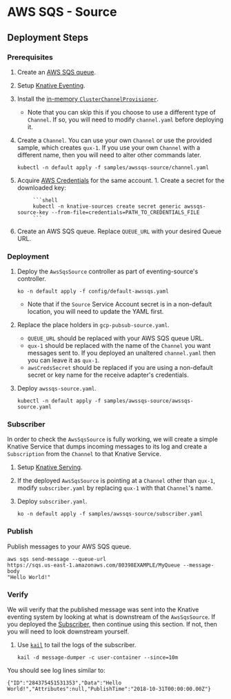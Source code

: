 # AWS SQS - Source

## Deployment Steps

### Prerequisites

1. Create an [AWS SQS queue](https://aws.amazon.com/sqs/).

1. Setup [Knative Eventing](https://github.com/knative/docs/tree/master/eventing).
1. Install the [in-memory `ClusterChannelProvisioner`](https://github.com/knative/eventing/tree/master/config/provisioners/in-memory-channel).
    - Note that you can skip this if you choose to use a different type of `Channel`. If so, you will need to modify `channel.yaml` before deploying it.
1. Create a `Channel`. You can use your own `Channel` or use the provided sample, which creates `qux-1`. If you use your own `Channel` with a different name, then you will need to alter other commands later.

    ```shell
    kubectl -n default apply -f samples/awssqs-source/channel.yaml
    ```

1. Acquire [AWS Credentials](https://docs.aws.amazon.com/general/latest/gr/aws-security-credentials.html) for the same account.
        1. Create a secret for the downloaded key:

            ```shell
            kubectl -n knative-sources create secret generic awssqs-source-key --from-file=credentials=PATH_TO_CREDENTIALS_FILE
            ```

1. Create an AWS SQS queue. Replace `QUEUE_URL` with your desired Queue URL.

### Deployment

1. Deploy the `AwsSqsSource` controller as part of eventing-source's controller.

    ```shell
    ko -n default apply -f config/default-awssqs.yaml
    ```

    - Note that if the `Source` Service Account secret is in a non-default location, you will need to update the YAML first.

1. Replace the place holders in `gcp-pubsub-source.yaml`.
    - `QUEUE_URL` should be replaced with your AWS SQS queue URL.
    - `qux-1` should be replaced with the name of the `Channel` you want
      messages sent to. If you deployed an unaltered `channel.yaml`
      then you can leave it as `qux-1`.
    - `awsCredsSecret` should be replaced if you are using a non-default
      secret or key name for the receive adapter's credentials.

1. Deploy `awssqs-source.yaml`.

    ```shell
    kubectl -n default apply -f samples/awssqs-source/awssqs-source.yaml
    ```

### Subscriber

In order to check the `AwsSqsSource` is fully working, we will create a simple Knative Service that dumps incoming messages to its log and create a `Subscription` from the `Channel` to that Knative Service.

1. Setup [Knative Serving](https://github.com/knative/docs/tree/master/serving).
1. If the deployed `AwsSqsSource` is pointing at a `Channel` other than `qux-1`, modify `subscriber.yaml` by replacing `qux-1` with that `Channel`'s name.
1. Deploy `subscriber.yaml`.

    ```shell
    ko -n default apply -f samples/awssqs-source/subscriber.yaml
    ```

### Publish

Publish messages to your AWS SQS queue.

```shell
aws sqs send-message --queue-url
https://sqs.us-east-1.amazonaws.com/80398EXAMPLE/MyQueue --message-body
"Hello World!"
```

### Verify

We will verify that the published message was sent into the Knative eventing system by looking at what is downstream of the `AwsSqsSource`. If you deployed the [Subscriber](#subscriber), then continue using this section. If not, then you will need to look downstream yourself.

1. Use [`kail`](https://github.com/boz/kail) to tail the logs of the subscriber.

    ```shell
    kail -d message-dumper -c user-container --since=10m
    ```

You should see log lines similar to:

```
{"ID":"284375451531353","Data":"Hello World!","Attributes":null,"PublishTime":"2018-10-31T00:00:00.00Z"}

```
